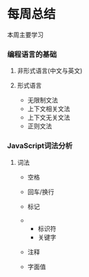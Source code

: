 # 每周总结

本周主要学习

### 编程语言的基础

1. 非形式语言(中文与英文)

2. 形式语言
   - 无限制文法
   - 上下文相关文法
   - 上下文无关文法
   - 正则文法 

### JavaScript词法分析

1. 词法

   - 空格

   - 回车/换行

   - 标记

   - - 标识符
     - 关键字

   - 注释

   - 字面值

     